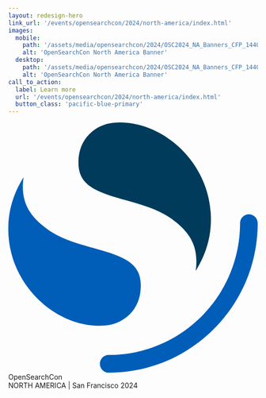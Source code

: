 ```yaml
---
layout: redesign-hero
link_url: '/events/opensearchcon/2024/north-america/index.html'
images:
  mobile:
    path: '/assets/media/opensearchcon/2024/OSC2024_NA_Banners_CFP_1440x360.png'
    alt: 'OpenSearchCon North America Banner'
  desktop:
    path: '/assets/media/opensearchcon/2024/OSC2024_NA_Banners_CFP_1440x360.png'
    alt: 'OpenSearchCon North America Banner'
call_to_action:
  label: Learn more
  url: '/events/opensearchcon/2024/north-america/index.html'
  button_class: 'pacific-blue-primary'
---
```

<div class="homepage-hero-banner--os-con">
  <div class="homepage-hero-banner--os-con--flex-wrap">
    <div class="homepage-hero-banner--os-con--icon-with-name">
      <div class="homepage-hero-banner--os-con--icon-with-name--icon">
        <svg viewbox="0 0 88 88">
          <path d="M84.8889 32.3125C83.1707 32.3125 81.7779 33.7054 81.7779 35.4236C81.7779 61.0243 61.0243 81.7779 35.4236 81.7779C33.7054 81.7779 32.3125 83.1707 32.3125 84.8889C32.3125 86.6071 33.7054 88 35.4236 88C64.4607 88 88 64.4607 88 35.4236C88 33.7054 86.6071 32.3125 84.8889 32.3125Z" fill="#005EB8"/>
          <path d="M66.112 52.25C69.1037 47.3694 71.9971 40.862 71.4278 31.7516C70.2486 12.88 53.156 -1.43637 37.0159 0.115133C30.6973 0.722514 24.2094 5.8729 24.7858 15.0982C25.0363 19.1071 26.9984 21.4732 30.1873 23.2924C33.2225 25.0239 37.122 26.1207 41.5426 27.364C46.8823 28.8659 53.0763 30.5529 57.8367 34.0611C63.5422 38.2656 67.4425 43.1397 66.112 52.25Z" fill="#003B5C"/>
          <path d="M5.38809 19.25C2.3963 24.1306 -0.497071 30.638 0.072178 39.7484C1.25135 58.62 18.344 72.9363 34.4842 71.3849C40.8027 70.7774 47.2906 65.6271 46.7142 56.4018C46.4637 52.3929 44.5015 50.0268 41.3127 48.2076C38.2775 46.4761 34.378 45.3793 29.9574 44.136C24.6177 42.6341 18.4238 40.9471 13.6633 37.4389C7.95776 33.2343 4.05752 28.3603 5.38809 19.25Z" fill="#005EB8"/>
        </svg>
      </div>
      <div class="homepage-hero-banner--os-con--icon-with-name--name"><span class="large-header-open">Open</span><span class="large-header-search">Search</span><span class="large-header-con">Con</span></div>
    </div>
    <div class="homepage-hero-banner--os-con--location">NORTH AMERICA | San Francisco 2024</div>
  </div>
</div>

